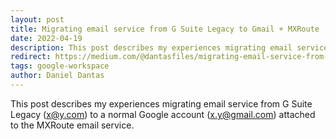 ```yaml
---
layout: post
title: Migrating email service from G Suite Legacy to Gmail + MXRoute
date: 2022-04-19
description: This post describes my experiences migrating email service from G Suite Legacy (x@y.com) to a normal Google account (x.y@gmail.com) attached to the MXRoute email service.
redirect: https://medium.com/@dantasfiles/migrating-email-service-from-g-suite-legacy-to-a-normal-gmail-account-mxroute-64c43933eb3c
tags: google-workspace
author: Daniel Dantas
---
```


This post describes my experiences migrating email service from G Suite Legacy (x@y.com) to a normal Google account (x.y@gmail.com) attached to the MXRoute email service.


